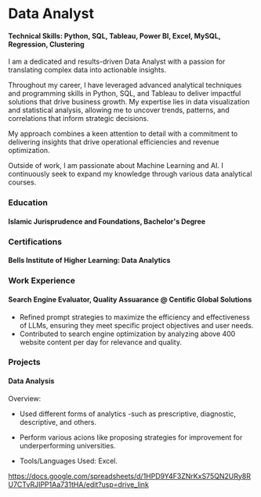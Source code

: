 # Data Analyst
#### Technical Skills: Python, SQL, Tableau, Power BI, Excel, MySQL, Regression, Clustering

I am a dedicated and results-driven Data Analyst with a passion for translating complex data into actionable insights.

Throughout my career, I have leveraged advanced analytical techniques and programming skills in Python, SQL, and Tableau to deliver impactful solutions that drive business growth. My expertise lies in data visualization and statistical analysis, allowing me to uncover trends, patterns, and correlations that inform strategic decisions.

My approach combines a keen attention to detail with a commitment to delivering insights that drive operational efficiencies and revenue optimization.

Outside of work, I am passionate about Machine Learning and AI. I continuously seek to expand my knowledge through various data analytical courses.

### Education
#### Islamic Jurisprudence and Foundations, Bachelor's Degree

### Certifications
#### Bells Institute of Higher Learning: Data Analytics

### Work Experience
#### Search Engine Evaluator, Quality Assuarance @ Centific Global Solutions
- Refined prompt strategies to maximize the efficiency and effectiveness of LLMs, ensuring they meet
 specific project objectives and user needs.
- Contributed to search engine optimization by analyzing above 400 website content per day for
 relevance and quality.

### Projects
#### Data Analysis

Overview:
- Used different forms of analytics -such as prescriptive, diagnostic, descriptive, and others.
- Perform various acions like proposing strategies for improvement for underperforming universities.
  
- Tools/Languages Used: Excel.

https://docs.google.com/spreadsheets/d/1HPD9Y4F3ZNrKxS75QN2URy8RU7CTvRJIPP1Aa731tHA/edit?usp=drive_link
